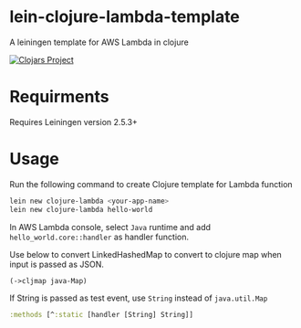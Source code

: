 # lein-clojure-lambda-template
A leiningen template for AWS Lambda in clojure

[![Clojars Project](https://clojars.org/clojure-lambda/lein-template/latest-version.svg)](https://clojars.org/bansd/clojure-lambda/lein-template)

# Requirments 
Requires Leiningen version 2.5.3+

# Usage
Run the following command to create Clojure template for Lambda function

```bash
lein new clojure-lambda <your-app-name>
lein new clojure-lambda hello-world
```

In AWS Lambda console, select `Java` runtime and add `hello_world.core::handler` as handler function.

Use below to convert LinkedHashedMap to convert to clojure map when input is passed as JSON.
```clojure
(->cljmap java-Map)
```

If String is passed as test event, use `String` instead of `java.util.Map`
```clojure
:methods [^:static [handler [String] String]]
```
